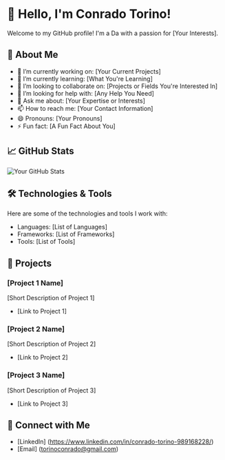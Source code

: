 # 👋 Hello, I'm Conrado Torino!

Welcome to my GitHub profile! I'm a Da with a passion for [Your Interests].
## 🌟 About Me

- 🔭 I’m currently working on: [Your Current Projects]
- 🌱 I’m currently learning: [What You're Learning]
- 👯 I’m looking to collaborate on: [Projects or Fields You're Interested In]
- 🤔 I’m looking for help with: [Any Help You Need]
- 💬 Ask me about: [Your Expertise or Interests]
- 📫 How to reach me: [Your Contact Information]
- 😄 Pronouns: [Your Pronouns]
- ⚡ Fun fact: [A Fun Fact About You]

## 📈 GitHub Stats

![Your GitHub Stats](https://github-readme-stats.vercel.app/api?username=RadTorino&show_icons=true&theme=radical)

## 🛠️ Technologies & Tools

Here are some of the technologies and tools I work with:

- Languages: [List of Languages]
- Frameworks: [List of Frameworks]
- Tools: [List of Tools]

## 🚀 Projects

### [Project 1 Name]
[Short Description of Project 1]
- [Link to Project 1]

### [Project 2 Name]
[Short Description of Project 2]
- [Link to Project 2]

### [Project 3 Name]
[Short Description of Project 3]
- [Link to Project 3]


## 🔗 Connect with Me

- [LinkedIn] (https://www.linkedin.com/in/conrado-torino-989168228/)
- [Email] (torinoconrado@gmail.com)


